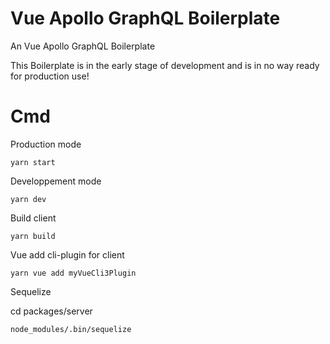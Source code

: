 # Vue Apollo GraphQL Boilerplate

An Vue Apollo GraphQL Boilerplate

This Boilerplate is in the early stage of development and is in no way ready for production use!


# Cmd

Production mode

    yarn start

Developpement mode

    yarn dev


Build client

    yarn build


Vue add cli-plugin for client

    yarn vue add myVueCli3Plugin


Sequelize
    
cd packages/server

    node_modules/.bin/sequelize



